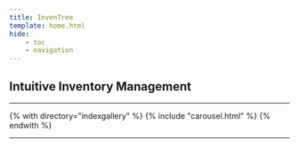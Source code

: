 ```yaml
---
title: InvenTree
template: home.html
hide:
    - toc
    - navigation
---
```


## Intuitive Inventory Management

--------------

{% with directory="indexgallery" %}
{% include "carousel.html" %}
{% endwith %}

--------------
